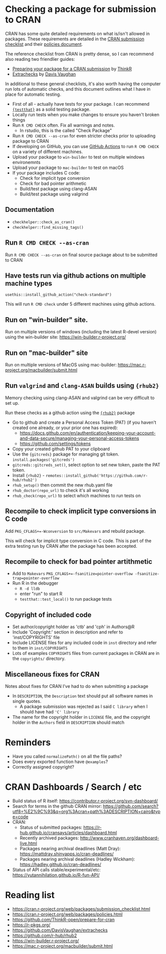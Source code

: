 # Checking a package for submission to CRAN

CRAN has some quite detailed requirements on what is/isn't allowed in packages.   These 
requirements are detailed in the [CRAN submission checklist](https://cran.r-project.org/web/packages/submission_checklist.html)
and their [policies document](https://cran.r-project.org/web/packages/policies.html).

The reference checklist from CRAN is pretty dense, so I can recommend also reading two friendlier guides:

* [Preparing your package for a CRAN submission](https://github.com/ThinkR-open/prepare-for-cran) by [ThinkR](https://github.com/ThinkR-open)
* [Extrachecks](https://github.com/DavisVaughan/extrachecks) by [Davis Vaughan](https://github.com/DavisVaughan)

In additional to these general checklists, it's also worth having the computer run lots of automatic checks, and this document 
outlines what I have in place for automatic testing.



* First of all - actually have tests for your package.  I can recommend [`{testthat}`](https://cran.r-project.org/package=testthat) as a solid testing package.
* Locally run tests when you make changes to ensure you haven't broken things
*  Run `R CMD CHECK` often.  Fix all warnings and notes.
    * In rstudio, this is the called "Check Package"
* Run `R CMD CHECK --as-cran` for even stricter checks prior to uploading package to CRAN
* If developing on GitHub, you can use [GitHub Actions](https://docs.github.com/en/actions) to run `R CMD CHECK` on a variety of different machines.
* Upload your package to `win-builder` to test on multiple windows environemnts
* Upload your package to `mac-builder` to test on macOS
* If your package includes C code:
    * Check for implicit type conversion
    * Check for bad pointer arithmetic
    * Build/test package using clang-ASAN
    * Build/test package using valgrind 

## Documentation

* `checkhelper::check_as_cran()`
* `checkhelper::find_missing_tags()`

## Run `R CMD CHECK --as-cran`

Run `R CMD CHECK --as-cran` on final source package about to be submitted to CRAN

## Have tests run via github actions on multiple machine types

`usethis::install_github_action("check-standard")` 

This will run `R CMD check` under 5 different machines using github actions.

## Run on "win-builder" site.

Run on multiple versions of windows (including the latest R-devel version) using the win-builder site: https://win-builder.r-project.org/

## Run on "mac-builder" site

Run on multiple versions of MacOS using mac-builder: https://mac.r-project.org/macbuilder/submit.html

## Run `valgrind` and `clang-ASAN` builds using `{rhub2}`

Memory checking using clang-ASAN and valgrind can be very difficult to set up.

Run these checks as a github action using the [`{rhub2}`](https://github.com/r-hub/rhub2) package

* Go to github and create a Personal Access Token (PAT) (if you haven't created one already, or your prior one has expired):
    * https://docs.github.com/en/authentication/keeping-your-account-and-data-secure/managing-your-personal-access-tokens
    * https://github.com/settings/tokens
* Copy your created github PAT to your clipboard
* Use the `{gitcreds}` package for managing git token.   `install.packages('gitcreds')`
* `gitcreds::gitcreds_set()`, select option to set new token, paste the PAT token.
* Install `{rhub2}` - `remotes::install_github('https://github.com/r-hub/rhub2')`
* `rhub_setup()` then commit the new rhub.yaml file
* `rhub_doctor(repo_url)` to check it's all working
* `rhub_check(repo_url)` to select which machines to run tests on 

## Recompile to check implicit type conversions in C code

Add `PKG_CFLAGS+=-Wconversion` to `src/Makevars` and rebuild package.

This will check for implicit type conversion in C code.  This is part of the extra testing run by CRAN after the package has been accepted.

## Recompile to check for bad pointer artithmetic

* Add to `Makevars` `PKG_CFLAGS+=-fsanitize=pointer-overflow -fsanitize-trap=pointer-overflow`
* Run R in the debugger
    * `R -d lldb`
    * enter "run" to start R
    * `testthat::test_local()` to run package tests

## Copyright of included code

* Set author/copyright holder as 'ctb' and 'cph' in Authors@R
* Include 'Copyright:' section in description and refer to 'inst/COPYRIGHTS' file
* Include LICENSE files for any included code in `inst` directory and refer to them in `inst/COPYRIGHTS`
* Lots of examples `COPYRIGHTS` files from current packages in CRAN are in the `copyrights/` directory.

## Miscellaneous fixes for CRAN

Notes about fixes for CRAN I've had to do when submitting a package

* In `DESCRIPTION`, the `Description` text should put all software names in single quotes.
    * A package submission was rejected as I said `C library` when I should have had `'C' library`
* The name for the copyright holder in `LICENSE` file, and the copyright holder in the `Authors` field in `DESCRIPTION` should match

# Reminders

* Have you called `normalizePath()` on all the file paths?
* Does every exported function have `@examples`?
* Correctly assigned copyright?


# CRAN  Dashboards / Search / etc

* Build status of R itself: https://contributor.r-project.org/svn-dashboard/
* Search for terms in the github CRAN mirror: https://github.com/search?utf8=%E2%9C%93&q=org%3Acran+path%3ADESCRIPTION+cairo&type=code
* CRAN:
    * Status of submitted packages: https://r-hub.github.io/cransays/articles/dashboard.html
    * Recently archived packages: http://www.cranhaven.org/dashboard-live.html
    * Packages nearing archival deadlines (Matt Dray): https://mattdray.shinyapps.io/cran-deadlines/
    * Packages nearing archival deadlines (Hadley Wickham): https://hadley.github.io/cran-deadlines/
* Status of API calls stable/experimental/etc: https://yutannihilation.github.io/R-fun-API/


# Reading list

* https://cran.r-project.org/web/packages/submission_checklist.html
* https://cran.r-project.org/web/packages/policies.html
* https://github.com/ThinkR-open/prepare-for-cran
* https://r-pkgs.org/
* https://github.com/DavisVaughan/extrachecks
* https://github.com/r-hub/rhub2
* https://win-builder.r-project.org/
* https://mac.r-project.org/macbuilder/submit.html
